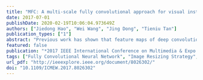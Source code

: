 ```yaml
---
title: "MFC: A multi-scale fully convolutional approach for visual instance retrieval"
date: 2017-07-01
publishDate: 2020-02-19T10:06:04.973649Z
authors: ["Jiedong Hao", "Wei Wang", "Jing Dong", "Tieniu Tan"]
publication_types: ["1"]
abstract: "Previous work has shown that feature maps of deep convolutional neural networks (CNNs) can be interpreted as feature representation of an image. Image features aggregated from these feature maps have achieved steady progress in terms of performances on visual instance retrieval tasks in recent years. The key to the success of such methods is feature representation. In this paper, we study how to represent an image using discriminative features. We demonstrate first that image size is an important factor which affects the performance of instance retrieval but has not been thoroughly discussed in previous work. Based on experimental evaluations, we propose a multi-scale fully convolutional (MFC) approach to encode the image efficiently and effectively. The proposed method is simple to implement, which does not employ sophisticated post-processing techniques such as query expansion, yet shows promising results on four public datasets."
featured: false
publication: "*2017 IEEE International Conference on Multimedia & Expo Workshops (ICMEW)*"
tags: ["Fully Convolutional Neural Network", "Image Resizing Strategy", "Multi-scale Representation", "Visual Instance Retrieval"]
url_pdf: "http://ieeexplore.ieee.org/document/8026302/"
doi: "10.1109/ICMEW.2017.8026302"
---
```



